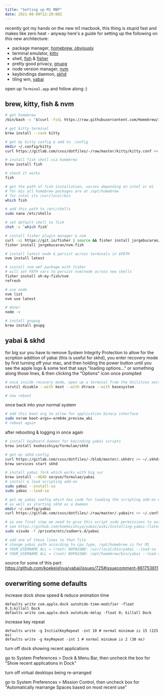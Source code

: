```yaml
---
title: "Setting up M1 MBP"
date: 2021-08-09T12:20:00Z
---
```


recently got my hands on the new m1 macbook, this thing is stupid fast and makes like zero heat - anyway here's a guide for setting up the following on this new architecture:

* package manager, [homebrew, obviously](https://brew.sh/)
* terminal emulator, [kitty](https://sw.kovidgoyal.net/kitty/)
* shell, [fish](https://fishshell.com/) & [fisher](https://github.com/jorgebucaran/fisher/issues)
* pretty good privacy, [gnupg](https://formulae.brew.sh/formula/gnupg)
* node version manager, [nvm](https://github.com/nvm-sh/nvm)
* keybindings daemon, [skhd](https://github.com/koekeishiya/skhd)
* tiling wm, [yabai](https://github.com/koekeishiya/yabai)

open up `Terminal.app` and follow along :)

## brew, kitty, fish & nvm

```bash
# get homebrew
/bin/bash -c "$(curl -fsSL https://raw.githubusercontent.com/Homebrew/install/HEAD/install.sh)"

# get kitty terminal
brew install --cask kitty

# get my kitty config & add to .config
mkdir ~/.config/kitty
curl https://gitlab.com/cxss/dotfiles/-/raw/master/kitty/kitty.conf >> ~/.config/kitty/kitty.conf

# install fish shell via homebrew
brew install fish

# check it works 
fish

# get the path of fish installation, varies depending on intel or m1 
# for m1s all homebrew packages are at /opt/homebrew
# for intel its /usr/local/bin
which fish

# add this path to /etc/shells
sudo nano /etc/shells

# set default shell to fish
chsh -s `which fish`

# install fisher plugin manager & nvm
curl -sL https://git.io/fisher | source && fisher install jorgebucaran/fisher
fisher install jorgebucaran/nvm.fish

# install latest node & persist across terminals in $PATH
nvm install latest

# install nvm omf package with fisher
# will set PATH vars to persist nvm/node across new shells
fisher install oh-my-fish/nvm
refresh

# use node
nvm list
nvm use latest

# done!
node -v

# install gnupug
brew install gnupg
```

## yabai & skhd

for big sur you have to remove System Integrity Protection to allow for the scription addition of yabai (this is useful for skhd), you enter recovery mode by first turning off your mac, and then holding the power button until you see the apple logo & some text that says "loading options..." or something along those lines, & then clicking the "Options" icon once prompted

```bash
# once inside recovery mode, open up a terminal from the Utilities section in the top bar
csrutil disable --with kext --with dtrace --with basesystem

# now reboot
```

once back into your normal system

```bash
# add this boot arg to allow for application binary interface
sudo nvram boot-args=-arm64e_preview_abi
# reboot again
```

after rebooting & logging in once again

```bash
# install keyboard daemon for keyinding yabai scripts
brew install koekeishiya/formulae/skhd

# get my skhd config
curl https://gitlab.com/cxss/dotfiles/-/blob/master/.skhdrc >> ~/.skhdrc
brew services start skhd

# install yabai fork which works with big sur
brew install --HEAD xorpse/formulae/yabai
# install & load scripting add-on
sudo yabai --install-sa
sudo yabai --load-sa

# get my yabai config which has code for loading the scripting add-on every time yabai starts
# as well as starting skhd as a daemon
mkdir ~/.config/yabai
curl https://gitlab.com/cxss/dotfiles/-/raw/master/.yabairc >> ~/.config/yabai/yabairc

# as one final step we need to give this script sudo permissions to automatically start the scripting add-on
# see https://github.com/koekeishiya/yabai/wiki/Installing-yabai-(latest-release)#macos-big-sur---automatically-load-scripting-addition-on-startup
sudo visudo -f /private/etc/sudoers.d/yabai

# add one of these lines to that file
# change yabai path according to cpu type, /opt/homebrew is for M1
# YOUR_USERNAME ALL = (root) NOPASSWD: /usr/local/bin/yabai --load-sa
# YOUR_USERNAME ALL = (root) NOPASSWD: /opt/homebrew/bin/yabai --load-sa
```

source for some of this part: <https://github.com/koekeishiya/yabai/issues/725#issuecomment-861753811>

## overwriting some defaults

increase dock show speed & reduce animation time

```shell
defaults write com.apple.dock autohide-time-modifier -float 0.3;killall Dock
defaults write com.apple.dock autohide-delay -float 0; killall Dock
```

increase key repeat

```shell
defaults write -g InitialKeyRepeat -int 10 # normal minimum is 15 (225 ms)
defaults write -g KeyRepeat -int 1 # normal minimum is 2 (30 ms)
```

turn off dock showing recent applications

go to System Preferences > Dock & Menu Bar, then uncheck the box for "Show recent applications in Dock"

turn off virtual desktops being re-arranged

go to System Preferences > Mission Control, then uncheck box for "Automatically rearrange Spaces based on most recent use"

